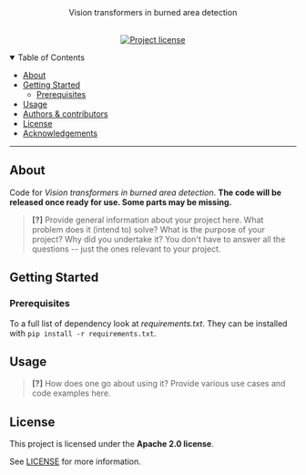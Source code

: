 <div align="center">
  Vision transformers in burned area detection
</div>

<div align="center">
<br />

[![Project license](https://img.shields.io/github/license/DarthReca/vit-burned-detection.svg?style=flat-square)](LICENSE)
  
</div>

<details open="open">
<summary>Table of Contents</summary>

- [About](#about)
- [Getting Started](#getting-started)
  - [Prerequisites](#prerequisites)
- [Usage](#usage)
- [Authors & contributors](#authors--contributors)
- [License](#license)
- [Acknowledgements](#acknowledgements)

</details>

---

## About

Code for *Vision transformers in burned area detection*. **The code will be released once ready for use. Some parts may be missing.**

> **[?]**
> Provide general information about your project here.
> What problem does it (intend to) solve?
> What is the purpose of your project?
> Why did you undertake it?
> You don't have to answer all the questions -- just the ones relevant to your project.

## Getting Started

### Prerequisites

To a full list of dependency look at *requirements.txt*. They can be installed with `pip install -r requirements.txt`.

## Usage

> **[?]**
> How does one go about using it?
> Provide various use cases and code examples here.

## License

This project is licensed under the **Apache 2.0 license**.

See [LICENSE](LICENSE) for more information.
